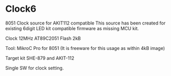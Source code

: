 # Clock6
8051 Clock source for AKIT112 compatible
This source has been created for existing 6digit LED kit compatible firmware as missing MCU kit.

Clock 12MHz AT89C2051 Flash 2kB

Tool: MikroC Pro for 8051 (It is freeware for this usage as within 4kB image)

Target kit SHE-879 and AKIT-112

Single SW for clock setting.
